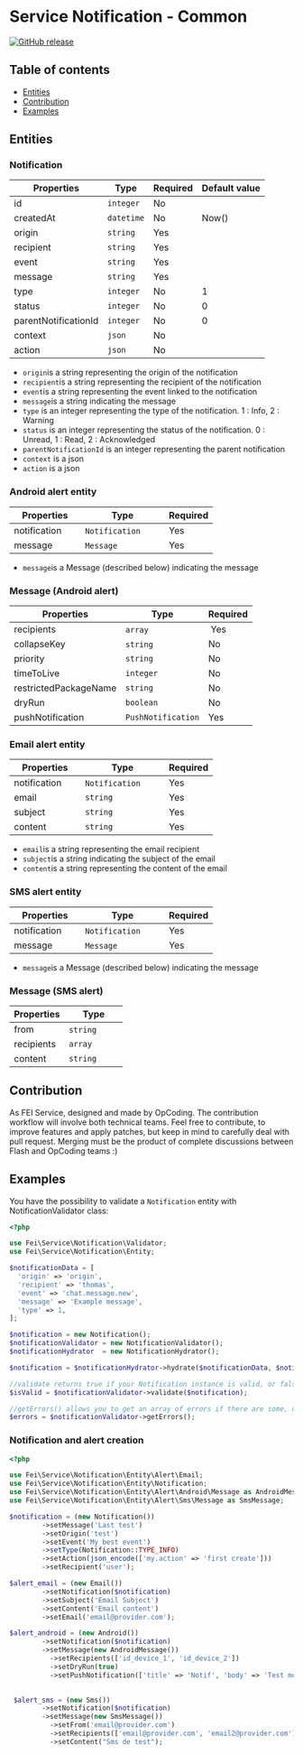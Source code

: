 # Service Notification - Common

[![GitHub release](https://img.shields.io/github/release/flash-global/notification-common.svg?style=for-the-badge)](README.md)

## Table of contents
- [Entities](#entities)
- [Contribution](#contribution)
- [Examples](#examples)

## Entities

### Notification

| Properties    | Type              | Required | Default value |
|---------------|-------------------|----------|---------------|
| id            | `integer`         | No       |               |
| createdAt     | `datetime`        | No       | Now()         |
| origin        | `string`          | Yes      |               |
| recipient     | `string`          | Yes      |               |
| event         | `string`          | Yes      |               |
| message       | `string`          | Yes      |               |
| type          | `integer`         | No       | 1             |
| status        | `integer`         | No       | 0             |
| parentNotificationId| `integer`   | No       | 0             |
| context       | `json`            | No       |               |
| action        | `json`            | No       |               |


* `origin`is a string representing the origin of the notification 
* `recipient`is a string representing the recipient of the notification
* `event`is a string representing the event linked to the notification
* `message`is a string indicating the message 
* `type` is an integer representing the type of the notification. 1 : Info, 2 : Warning
* `status` is an integer representing the status of the notification. 0 : Unread, 1 : Read, 2 : Acknowledged
* `parentNotificationId` is an integer representing the parent notification
* `context` is a json
* `action` is a json


### Android alert entity

| Properties    | Type              | Required |
|---------------|-------------------|----------|
| notification       | `Notification`         | Yes      | 
| message       | `Message`         | Yes      |                             

* `message`is a Message (described below) indicating the message 

### Message (Android alert)

| Properties    | Type              				| Required
|---------------|-------------------				|------------------
| recipients     | `array`          				| Yes
| collapseKey     | `string`           			|	No
| priority     | `string`           				| No
| timeToLive     | `integer`           			| No
| restrictedPackageName     | `string`      | No
| dryRun     | `boolean`           					| No
| pushNotification     | `PushNotification` | Yes


### Email alert entity

| Properties    | Type              | Required |
|---------------|-------------------|----------|
| notification       | `Notification`         | Yes      | 
| email         | `string`          | Yes      |               
| subject       | `string`          | Yes      | 
| content       | `string`          | Yes      |               


* `email`is a string representing the email recipient
* `subject`is a string indicating the subject of the email
* `content`is a string representing the content of the email


### SMS alert entity

| Properties    | Type              | Required |
|---------------|-------------------|----------|
| notification       | `Notification`         | Yes      | 
| message       | `Message`           | Yes      |                             

* `message`is a Message (described below) indicating the message 

### Message (SMS alert)

| Properties    | Type              |
|---------------|-------------------|
| from          | `string`          | 
| recipients    | `array`           | 
| content       | `string`          |



## Contribution
As FEI Service, designed and made by OpCoding. The contribution workflow will involve both technical teams. Feel free to contribute, to improve features and apply patches, but keep in mind to carefully deal with pull request. Merging must be the product of complete discussions between Flash and OpCoding teams :) 


## Examples

You have the possibility to validate a `Notification` entity with NotificationValidator class:

```php
<?php

use Fei\Service\Notification\Validator;
use Fei\Service\Notification\Entity;

$notificationData = [
  'origin' => 'origin',
  'recipient' => 'thomas',
  'event' => 'chat.message.new',
  'message' => 'Example message',
  'type' => 1,
];

$notification = new Notification();
$notificationValidator = new NotificationValidator();
$notificationHydrator  = new NotificationHydrator();

$notification = $notificationHydrator->hydrate($notificationData, $notification);

//validate returns true if your Notification instance is valid, or false in the other case
$isValid = $notificationValidator->validate($notification);

//getErrors() allows you to get an array of errors if there are some, or an empty array in the other case
$errors = $notificationValidator->getErrors();

```

### Notification and alert creation

```php
<?php

use Fei\Service\Notification\Entity\Alert\Email;
use Fei\Service\Notification\Entity\Notification;
use Fei\Service\Notification\Entity\Alert\Android\Message as AndroidMessage;
use Fei\Service\Notification\Entity\Alert\Sms\Message as SmsMessage;

$notification = (new Notification())
        ->setMessage('Last test')
        ->setOrigin('test')
        ->setEvent('My best event')
        ->setType(Notification::TYPE_INFO)
        ->setAction(json_encode(['my.action' => 'first create']))
        ->setRecipient('user');

$alert_email = (new Email())
        ->setNotification($notification)
        ->setSubject('Email Subject')
        ->setContent('Email content')
        ->setEmail('email@provider.com');

$alert_android = (new Android())
        ->setNotification($notification)
        ->setMessage(new AndroidMessage())
          ->setRecipients(['id_device_1', 'id_device_2'])
          ->setDryRun(true)
          ->setPushNotification(['title' => 'Notif', 'body' => 'Test message']);

       
 $alert_sms = (new Sms())
        ->setNotification($notification)
        ->setMessage(new SmsMessage())
          ->setFrom('email@provider.com')
          ->setRecipients(['email@provider.com', 'email2@provider.com'])
          ->setContent("Sms de test");
```

